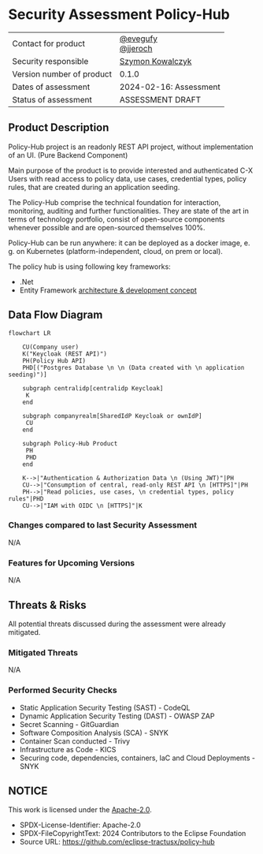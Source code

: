 # Security Assessment Policy-Hub 

|                           |                                                                                                |
| ------------------------- | ---------------------------------------------------------------------------------------------- |
| Contact for product       | [@evegufy](https://github.com/evegufy) <br> [@jjeroch](https://github.com/jjeroch)             |
| Security responsible      | [Szymon Kowalczyk](szymon.kowalczyk@zf.com) |
| Version number of product | 0.1.0                                                                                          |
| Dates of assessment       | 2024-02-16: Assessment                                                                      |
| Status of assessment      | ASSESSMENT DRAFT                                                                            |

## Product Description

Policy-Hub project is an readonly REST API project, without implementation of an UI. (Pure Backend Component)

Main purpose of the product is to provide interested and authenticated C-X Users with read access to policy data, use cases, credential types, policy rules, that are created during an application seeding.

The Policy-Hub comprise the technical foundation for interaction, monitoring, auditing and further functionalities. 
They are state of the art in terms of technology portfolio, consist of open-source components whenever possible and are open-sourced themselves 100%.

Policy-Hub can be run anywhere: it can be deployed as a docker image, e. g. on Kubernetes (platform-independent, cloud, on prem or local).

The policy hub is using following key frameworks:

- .Net
- Entity Framework
[architecture & development concept](https://github.com/eclipse-tractusx/policy-hub/blob/main/docs/technical-documentation/architecture/Development%20Concept.md)

## Data Flow Diagram

```mermaid
flowchart LR

    CU(Company user)
    K("Keycloak (REST API)")
    PH(Policy Hub API)
    PHD[("Postgres Database \n \n (Data created with \n application seeding)")]

    subgraph centralidp[centralidp Keycloak]
     K
    end

    subgraph companyrealm[SharedIdP Keycloak or ownIdP]
     CU
    end

    subgraph Policy-Hub Product   
     PH
     PHD
    end

    K-->|"Authentication & Authorization Data \n (Using JWT)"|PH     
    CU-->|"Consumption of central, read-only REST API \n [HTTPS]"|PH
    PH-->|"Read policies, use cases, \n credential types, policy rules"|PHD
    CU-->|"IAM with OIDC \n [HTTPS]"|K
```

### Changes compared to last Security Assessment

N/A

### Features for Upcoming Versions

N/A

## Threats & Risks

All potential threats discussed during the assessment were already mitigated.

### Mitigated Threats

N/A 

### Performed Security Checks

- Static Application Security Testing (SAST) - CodeQL
- Dynamic Application Security Testing (DAST) - OWASP ZAP
- Secret Scanning - GitGuardian
- Software Composition Analysis (SCA) - SNYK
- Container Scan conducted - Trivy
- Infrastructure as Code - KICS
- Securing code, dependencies, containers, IaC and Cloud Deployments - SNYK

## NOTICE

This work is licensed under the [Apache-2.0](https://www.apache.org/licenses/LICENSE-2.0).

- SPDX-License-Identifier: Apache-2.0
- SPDX-FileCopyrightText: 2024 Contributors to the Eclipse Foundation
- Source URL: https://github.com/eclipse-tractusx/policy-hub
